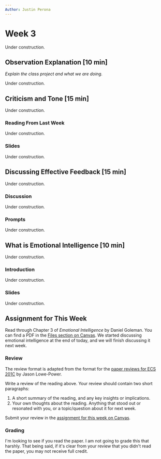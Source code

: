 ```yaml
---
Author: Justin Perona
---
```


# Week 3

Under construction.

## Observation Explanation [10 min]

*Explain the class project and what we are doing.*

Under construction.

## Criticism and Tone [15 min]

Under construction.

### Reading From Last Week

Under construction.

### Slides

Under construction.

## Discussing Effective Feedback [15 min]

Under construction.

### Discussion

Under construction.

### Prompts

Under construction.

## What is Emotional Intelligence [10 min]

Under construction.

### Introduction

Under construction.

### Slides

Under construction.

## Assignment for This Week

Read through Chapter 3 of *Emotional Intelligence* by Daniel Goleman.
You can find a PDF in the [Files section on Canvas](https://canvas.ucdavis.edu/courses/356010/files/folder/Readings?preview=5682328).
We started discussing emotional intelligence at the end of today, and we will finish discussing it next week.

### Review

The review format is adapted from the format for the [paper reviews for ECS 201C](https://github.com/jlpteaching/ECS201C/blob/master/syllabus.md#paper-reviews) by Jason Lowe-Power.

Write a review of the reading above.
Your review should contain two short paragraphs:

1. A short summary of the reading, and any key insights or implications.
2. Your own thoughts about the reading. Anything that stood out or resonated with you, or a topic/question about it for next week.

Submit your review in the [assignment for this week on Canvas](https://canvas.ucdavis.edu/courses/356010/assignments/310488).

### Grading

I'm looking to see if you read the paper.
I am not going to grade this that harshly.
That being said, if it's clear from your review that you didn't read the paper, you may not receive full credit.
